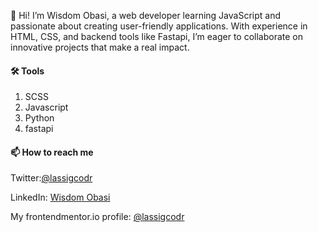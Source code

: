 👋 Hi! I’m Wisdom Obasi, a web developer learning JavaScript and passionate about creating user-friendly applications. With experience in HTML, CSS, and backend tools like Fastapi, I’m eager to collaborate on innovative projects that make a real impact.


#### 🛠 Tools 
1. SCSS
2. Javascript
3. Python
4. fastapi

#### 📫 How to reach me
Twitter:[@lassigcodr](https://x.com/lassigcodr)   

LinkedIn: [Wisdom Obasi](https://www.linkedin.com/in/wisdom-obasi-304b94331/)

My frontendmentor.io profile: [@lassigcodr](https://www.frontendmentor.io/profile/lassigcodr)
